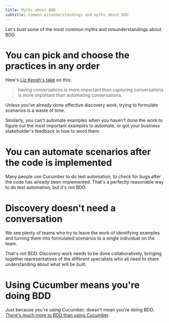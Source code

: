 ```yaml
---
title: Myths about BDD
subtitle: Common misunderstandings and myths about BDD
---
```


Let's bust some of the most common myths and misunderstandings about BDD.

# You can pick and choose the practices in any order

Here's [Liz Keogh's take](https://lizkeogh.com/2014/01/22/using-bdd-with-legacy-systems/) on this:

> having conversations is more important than capturing conversations is more important than automating conversations.

Unless you've already done effective discovery work, trying to formulate scenarios is a waste of time.

Similarly, you can't automate examples when you haven't done the work to figure out the most important examples to automate, or got your business stakeholder's feedback in how to word them.

# You can automate scenarios after the code is implemented

Many people use Cucumber to do test automation, to check for bugs after the code has already been implemented. That's a perfectly reasonable way to do test automation, but it's not BDD.

# Discovery doesn't need a conversation

We see plenty of teams who try to leave the work of identifying examples and turning them into formulated scenarios to a single individual on the team.

That's not BDD. Discovery work needs to be done collaboratively, bringing together representatives of the different specialists who all need to share understanding about what will be built.

# Using Cucumber means you're doing BDD

Just because you're using Cucumber, doesn't mean you're doing BDD. [There's much more to BDD than using Cucumber](/docs/bdd).
